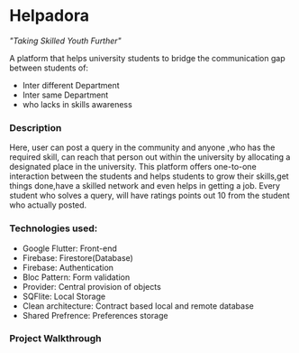 # Helpadora 
 <i>"Taking Skilled Youth Further"</i>

A platform that helps university students to bridge the communication gap between students of:
  - Inter different Department
  - Inter same Department
  - who lacks in skills awareness

<h3>Description</h3>
Here, user can post a query in the community and anyone ,who has the required skill, can reach that person out within the university by allocating a designated place in the university. This platform offers one-to-one interaction between the students and helps students to grow their skills,get things done,have a skilled network and even helps in getting a job.
Every student who solves a query, will have ratings points out 10 from the student who actually posted.

<h3>Technologies used:</h3>
  <ul>
    <li>Google Flutter: Front-end</li>
    <li>Firebase: Firestore(Database)</li>
    <li>Firebase: Authentication</li>
    <li>Bloc Pattern: Form validation</li>
    <li>Provider: Central provision of objects</li>
    <li>SQFlite: Local Storage</li>
    <li>Clean architecture: Contract based local and remote database</li>
    <li>Shared Prefrence: Preferences storage</li>
  </ul>

<h3>Project Walkthrough</h3>
